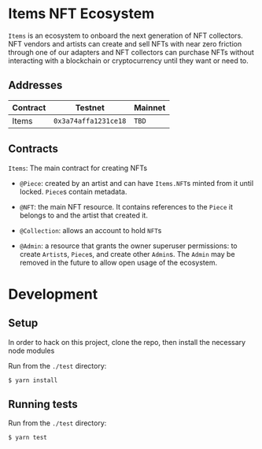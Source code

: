 # Items NFT Ecosystem

`Items` is an ecosystem to onboard the next generation of NFT collectors. NFT
vendors and artists can create and sell NFTs with near zero friction through
one of our adapters and NFT collectors can purchase NFTs without interacting
with a blockchain or cryptocurrency until they want or need to.

## Addresses

| Contract     | Testnet              | Mainnet              |
|--------------|----------------------|----------------------|
| Items        | `0x3a74affa1231ce18` | `TBD`                |

## Contracts

`Items`: The main contract for creating NFTs

* `@Piece`: created by an artist and can have `Items.NFT`s minted from it until locked.
    `Piece`s contain metadata.

* `@NFT`: the main NFT resource. It contains references to the `Piece` it belongs to and
    the artist that created it.

* `@Collection`: allows an account to hold `NFT`s

* `@Admin`: a resource that grants the owner superuser permissions: to create `Artist`s,
    `Piece`s, and create other `Admin`s. The `Admin` may be removed in the future to
    allow open usage of the ecosystem.

# Development

## Setup

In order to hack on this project, clone the repo, then install the necessary node modules

Run from the `./test` directory:
```
$ yarn install
```

## Running tests

Run from the `./test` directory:
```
$ yarn test
```
